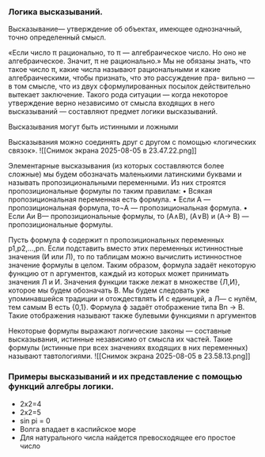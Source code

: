 ### Логика высказываний.
Высказывание— утверждение об объектах, имеющее однозначный, точно определенный смысл.

«Если число π рационально, то π — алгебраическое число. Но оно не алгебраическое. Значит, π не рационально.» Мы не обязаны знать, что такое число π, какие числа называют рациональными и какие алгебраическими, чтобы признать, что это рассуждение пра- вильно — в том смысле, что из двух сформулированных посылок действительно вытекает заключение. Такого рода ситуации — когда некоторое утверждение верно независимо от смысла входящих в него высказываний — составляют предмет логики высказываний.

Высказывания могут быть истинными и ложными

Высказывания можно соединять друг с другом с помощью «логических связок».
![[Снимок экрана 2025-08-05 в 23.47.22.png]]

Элементарные высказывания (из которых составляются более сложные) мы будем обозначать маленькими латинскими буквами и называть пропозициональными переменными. Из них строятся пропозициональные формулы по таким правилам:
• Всякая пропозициональная переменная есть формула.
• Если A — пропозициональная формула, то¬A — пропозициональная формула.
• Если Aи B— пропозициональные формулы, то (A∧B), (A∨B) и (A→ B) — пропозициональные формулы.

Пусть формула ϕ содержит n пропозициональных переменных p1,p2,...,pn. Если подставить вместо этих переменных истинностные значения (И или Л), то по таблицам можно вычислить истинностное значение формулы в целом. Таким образом, формула задаёт некоторую функцию от n аргументов, каждый из которых может принимать значения Л и И. Значения функции также лежат в множестве {Л,И}, которое мы будем обозначать B. Мы будем следовать уже упоминавшейся традиции и отождествлять И с единицей, а Л— с нулём, тем самым B есть {0,1}. Формула ϕ задаёт отображение типа Bn → B. Такие отображения называют также булевыми функциями n аргументов

Некоторые формулы выражают логические законы — составные высказывания, истинные независимо от смысла их частей. Такие формулы (истинные при всех значениях входящих в них переменных) называют тавтологиями.
![[Снимок экрана 2025-08-05 в 23.58.13.png]]


### Примеры высказываний и их представление с помощью функций алгебры логики.
- 2x2=4
- 2x2=5
- sin pi = 0
- Волга впадает в каспийское море
- Для натурального числа найдется превосходящее его простое число
